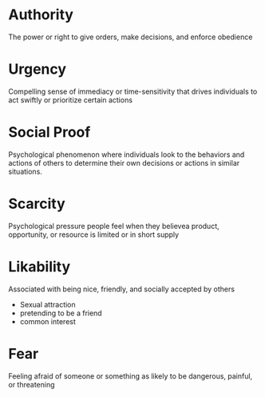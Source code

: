 # Authority
The power or right to give orders, make decisions, and enforce obedience
# Urgency
Compelling sense of immediacy or time-sensitivity that drives individuals to act swiftly or prioritize certain actions
# Social Proof
Psychological phenomenon where individuals look to the behaviors and actions of others to determine their own decisions or actions in similar situations.
# Scarcity
Psychological pressure people feel when they believea  product, opportunity, or resource is limited or in short supply
# Likability
Associated with being nice, friendly, and socially accepted by others
   - Sexual attraction
   - pretending to be a friend
   - common interest
# Fear
Feeling afraid of someone or something as likely to be dangerous, painful, or threatening